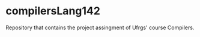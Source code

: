 compilersLang142
================

Repository that contains the project assingment of Ufrgs' course Compilers.
